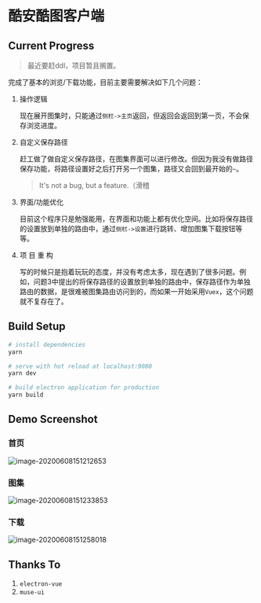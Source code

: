 # 酷安酷图客户端

## Current Progress

>   最近要赶ddl，项目暂且搁置。

完成了基本的浏览/下载功能，目前主要需要解决如下几个问题：

1.  操作逻辑

    现在展开图集时，只能通过`侧栏->主页`返回，但返回会返回到第一页，不会保存浏览进度。

2.  自定义保存路径

    赶工做了做自定义保存路径，在图集界面可以进行修改。但因为我没有做路径保存功能，将路径设置好之后打开另一个图集，路径又会回到最开始的`~`。

    >   It's not a bug, but a feature.（滑稽

3.  界面/功能优化

    目前这个程序只是勉强能用，在界面和功能上都有优化空间。比如将保存路径的设置放到单独的路由中，通过`侧栏->设置`进行跳转、增加图集下载按钮等等。

4.  项 目 重 构

    写的时候只是抱着玩玩的态度，并没有考虑太多，现在遇到了很多问题。例如，问题3中提出的将保存路径的设置放到单独的路由中，保存路径作为单独路由的数据，是很难被图集路由访问到的，而如果一开始采用`Vuex`，这个问题就不复存在了。

## Build Setup

``` bash
# install dependencies
yarn

# serve with hot reload at localhost:9080
yarn dev

# build electron application for production
yarn build

```

## Demo Screenshot

### 首页

![image-20200608151212653](https://allwens-work.oss-cn-beijing.aliyuncs.com/bed/image-20200608151212653.png)

### 图集

![image-20200608151233853](https://allwens-work.oss-cn-beijing.aliyuncs.com/bed/image-20200608151233853.png)

### 下载

![image-20200608151258018](https://allwens-work.oss-cn-beijing.aliyuncs.com/bed/image-20200608151258018.png)

## Thanks To

1.  `electron-vue`
2.  `muse-ui`

